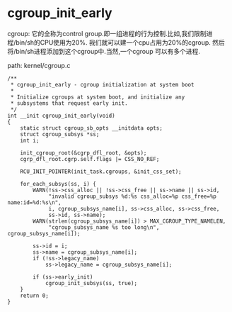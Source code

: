 cgroup_init_early
========================================

cgroup: 它的全称为control group.即一组进程的行为控制.比如,我们限制进程/bin/sh的CPU使用为20%.
我们就可以建一个cpu占用为20%的cgroup. 然后将/bin/sh进程添加到这个cgroup中.当然,一个cgroup
可以有多个进程.

path: kernel/cgroup.c
```
/**
 * cgroup_init_early - cgroup initialization at system boot
 *
 * Initialize cgroups at system boot, and initialize any
 * subsystems that request early init.
 */
int __init cgroup_init_early(void)
{
    static struct cgroup_sb_opts __initdata opts;
    struct cgroup_subsys *ss;
    int i;

    init_cgroup_root(&cgrp_dfl_root, &opts);
    cgrp_dfl_root.cgrp.self.flags |= CSS_NO_REF;

    RCU_INIT_POINTER(init_task.cgroups, &init_css_set);

    for_each_subsys(ss, i) {
        WARN(!ss->css_alloc || !ss->css_free || ss->name || ss->id,
             "invalid cgroup_subsys %d:%s css_alloc=%p css_free=%p name:id=%d:%s\n",
             i, cgroup_subsys_name[i], ss->css_alloc, ss->css_free,
             ss->id, ss->name);
        WARN(strlen(cgroup_subsys_name[i]) > MAX_CGROUP_TYPE_NAMELEN,
             "cgroup_subsys_name %s too long\n", cgroup_subsys_name[i]);

        ss->id = i;
        ss->name = cgroup_subsys_name[i];
        if (!ss->legacy_name)
            ss->legacy_name = cgroup_subsys_name[i];

        if (ss->early_init)
            cgroup_init_subsys(ss, true);
    }
    return 0;
}
```
